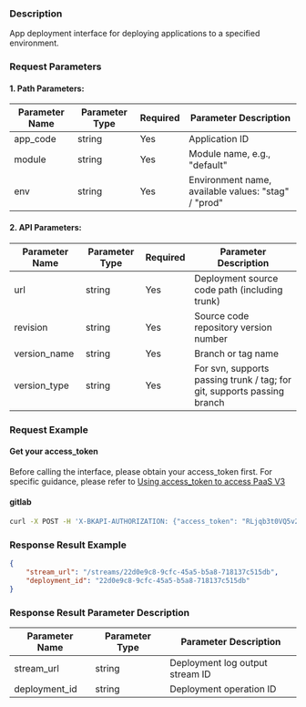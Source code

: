 ### Description
App deployment interface for deploying applications to a specified environment.

### Request Parameters

#### 1. Path Parameters:

| Parameter Name | Parameter Type | Required | Parameter Description |
| -------------- | -------------- | -------- | --------------------- |
| app_code       | string         | Yes      | Application ID        |
| module         | string         | Yes      | Module name, e.g., "default" |
| env            | string         | Yes      | Environment name, available values: "stag" / "prod" |

#### 2. API Parameters:

| Parameter Name | Parameter Type | Required | Parameter Description |
| -------------- | -------------- | -------- | --------------------- |
| url            | string         | Yes      | Deployment source code path (including trunk) |
| revision       | string         | Yes      | Source code repository version number |
| version_name   | string         | Yes      | Branch or tag name |
| version_type   | string         | Yes      | For svn, supports passing trunk / tag; for git, supports passing branch |


### Request Example

#### Get your access_token
Before calling the interface, please obtain your access_token first. For specific guidance, please refer to [Using access_token to access PaaS V3](https://bk.tencent.com/docs/markdown/PaaS/DevelopTools/BaseGuide/topics/paas/access_token)

#### gitlab

```bash
curl -X POST -H 'X-BKAPI-AUTHORIZATION: {"access_token": "RLjqb3t0VQ5v2ZuT0rXhz7413rKSr3"}' http://bkapi.example.com/api/bkpaas3/prod/bkapps/applications/{Fill in your AppCode}/modules/default/envs/{Fill in App deployment environment: stag or prod}/deployments/ -d '{"url": "http://git.example.com/Your project path.git", "revision": "commit sha value", "version_type": "branch", "version_name": "master"}' -H 'Content-Type: application/json'
```

### Response Result Example
```json
{
    "stream_url": "/streams/22d0e9c8-9cfc-45a5-b5a8-718137c515db",
	"deployment_id": "22d0e9c8-9cfc-45a5-b5a8-718137c515db"
}
```

### Response Result Parameter Description

| Parameter Name | Parameter Type | Parameter Description |
| -------------- | -------------- | --------------------- |
| stream_url     | string         | Deployment log output stream ID |
| deployment_id  | string         | Deployment operation ID |